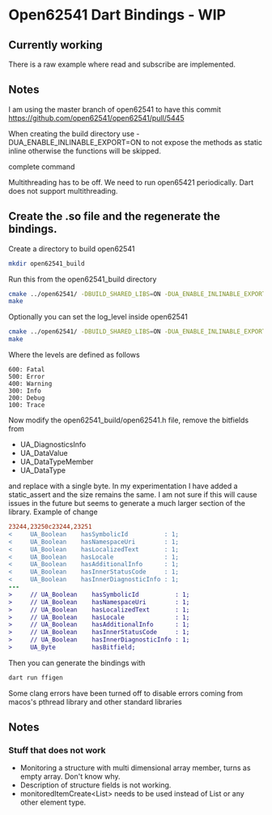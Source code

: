 # Open62541 Dart Bindings - WIP
## Currently working

There is a raw example where read and subscribe are implemented.

## Notes

I am using the master branch of open62541 to have this commit https://github.com/open62541/open62541/pull/5445

When creating the build directory use -DUA_ENABLE_INLINABLE_EXPORT=ON to not expose the methods as static inline
otherwise the functions will be skipped.

complete command

Multithreading has to be off. We need to run open65421 periodically. Dart does not support multithreading.

## Create the .so file and the regenerate the bindings.
Create a directory to build open62541
```bash
mkdir open62541_build
```

Run this from the open62541_build directory
```bash
cmake ../open62541/ -DBUILD_SHARED_LIBS=ON -DUA_ENABLE_INLINABLE_EXPORT=ON -DCMAKE_INSTALL_PREFIX=install -DUA_BUILD_EXAMPLES=OFF -DUA_BUILD_UNIT_TESTS=OFF -DUA_ENABLE_AMALGAMATION=ON -DUA_MULTITHREADING=0
make
```
Optionally you can set the log_level inside open62541
```bash
cmake ../open62541/ -DBUILD_SHARED_LIBS=ON -DUA_ENABLE_INLINABLE_EXPORT=ON -DCMAKE_INSTALL_PREFIX=install -DUA_BUILD_EXAMPLES=OFF -DUA_BUILD_UNIT_TESTS=OFF -DUA_ENABLE_AMALGAMATION=ON -DUA_MULTITHREADING=0 -DUA_LOGLEVEL=100
make
```
Where the levels are defined as follows
```
600: Fatal
500: Error
400: Warning
300: Info
200: Debug
100: Trace
```

Now modify the open62541_build/open62541.h file, remove the bitfields from 
- UA_DiagnosticsInfo
- UA_DataValue
- UA_DataTypeMember
- UA_DataType

and replace with a single byte.
In my experimentation I have added a static_assert and the size remains the same. I am not sure if this
will cause issues in the future but seems to generate a much larger section of the library.
Example of change
```patch
23244,23250c23244,23251
<     UA_Boolean    hasSymbolicId          : 1;
<     UA_Boolean    hasNamespaceUri        : 1;
<     UA_Boolean    hasLocalizedText       : 1;
<     UA_Boolean    hasLocale              : 1;
<     UA_Boolean    hasAdditionalInfo      : 1;
<     UA_Boolean    hasInnerStatusCode     : 1;
<     UA_Boolean    hasInnerDiagnosticInfo : 1;
---
>     // UA_Boolean    hasSymbolicId          : 1;
>     // UA_Boolean    hasNamespaceUri        : 1;
>     // UA_Boolean    hasLocalizedText       : 1;
>     // UA_Boolean    hasLocale              : 1;
>     // UA_Boolean    hasAdditionalInfo      : 1;
>     // UA_Boolean    hasInnerStatusCode     : 1;
>     // UA_Boolean    hasInnerDiagnosticInfo : 1;
>     UA_Byte          hasBitfield;
```

Then you can generate the bindings with
```bash
dart run ffigen
```

Some clang errors have been turned off to disable errors coming from macos's pthread library and other standard libraries


## Notes

### Stuff that does not work

- Monitoring a structure with multi dimensional array member, turns as empty array. Don't know why.
- Description of structure fields is not working.
- monitoredItemCreate<List<dynamic>> needs to be used instead of List<int> or any other element type.
